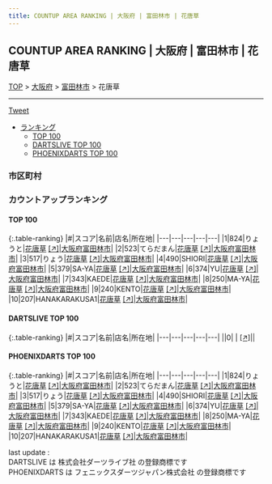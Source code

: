 ```yaml
---
title: COUNTUP AREA RANKING | 大阪府 | 富田林市 | 花唐草
---
```

## COUNTUP AREA RANKING | 大阪府 | 富田林市 | 花唐草

[TOP](/darts/rank/) > [大阪府](/darts/rank/大阪府/) > [富田林市](/darts/rank/大阪府/富田林市/) > 花唐草

___

<a href="https://twitter.com/share?ref_src=twsrc%5Etfw" data-text="COUNTUP AREA RANKING | 大阪府富田林市花唐草" class="twitter-share-button" data-hashtags="DARTSLIVE,PHOENIXDARTS,darts,ダーツ" data-show-count="false">Tweet</a>

* [ランキング](#カウントアップランキング)
    * [TOP 100](#top-100)
    * [DARTSLIVE TOP 100](#dartslive-top-100)
    * [PHOENIXDARTS TOP 100](#phoenixdarts-top-100)

### 市区町村

<ul>

</ul>

### カウントアップランキング

#### TOP 100



{:.table-ranking}
|#|スコア|名前|店名|所在地|
|---|---|---|---|---|
|1|824|<span class="rank-name-pd">りょうと</span>|<a href="/darts/rank/shops/10434.html">花唐草</a> <a href="https://vs.phoenixdarts.com/jp/shop/shopDetailInfo/s_10434?s_seq=10434">[↗]</a>|<a href="/darts/rank/大阪府/富田林市">大阪府富田林市</a>|
|2|523|<span class="rank-name-pd">てらだまん</span>|<a href="/darts/rank/shops/10434.html">花唐草</a> <a href="https://vs.phoenixdarts.com/jp/shop/shopDetailInfo/s_10434?s_seq=10434">[↗]</a>|<a href="/darts/rank/大阪府/富田林市">大阪府富田林市</a>|
|3|517|<span class="rank-name-pd">りょう</span>|<a href="/darts/rank/shops/10434.html">花唐草</a> <a href="https://vs.phoenixdarts.com/jp/shop/shopDetailInfo/s_10434?s_seq=10434">[↗]</a>|<a href="/darts/rank/大阪府/富田林市">大阪府富田林市</a>|
|4|490|<span class="rank-name-pd">SHIORI</span>|<a href="/darts/rank/shops/10434.html">花唐草</a> <a href="https://vs.phoenixdarts.com/jp/shop/shopDetailInfo/s_10434?s_seq=10434">[↗]</a>|<a href="/darts/rank/大阪府/富田林市">大阪府富田林市</a>|
|5|379|<span class="rank-name-pd">SA-YA</span>|<a href="/darts/rank/shops/10434.html">花唐草</a> <a href="https://vs.phoenixdarts.com/jp/shop/shopDetailInfo/s_10434?s_seq=10434">[↗]</a>|<a href="/darts/rank/大阪府/富田林市">大阪府富田林市</a>|
|6|374|<span class="rank-name-pd">YU</span>|<a href="/darts/rank/shops/10434.html">花唐草</a> <a href="https://vs.phoenixdarts.com/jp/shop/shopDetailInfo/s_10434?s_seq=10434">[↗]</a>|<a href="/darts/rank/大阪府/富田林市">大阪府富田林市</a>|
|7|343|<span class="rank-name-pd">KAEDE</span>|<a href="/darts/rank/shops/10434.html">花唐草</a> <a href="https://vs.phoenixdarts.com/jp/shop/shopDetailInfo/s_10434?s_seq=10434">[↗]</a>|<a href="/darts/rank/大阪府/富田林市">大阪府富田林市</a>|
|8|250|<span class="rank-name-pd">MA-YA</span>|<a href="/darts/rank/shops/10434.html">花唐草</a> <a href="https://vs.phoenixdarts.com/jp/shop/shopDetailInfo/s_10434?s_seq=10434">[↗]</a>|<a href="/darts/rank/大阪府/富田林市">大阪府富田林市</a>|
|9|240|<span class="rank-name-pd">KENTO</span>|<a href="/darts/rank/shops/10434.html">花唐草</a> <a href="https://vs.phoenixdarts.com/jp/shop/shopDetailInfo/s_10434?s_seq=10434">[↗]</a>|<a href="/darts/rank/大阪府/富田林市">大阪府富田林市</a>|
|10|207|<span class="rank-name-pd">HANAKARAKUSA1</span>|<a href="/darts/rank/shops/10434.html">花唐草</a> <a href="https://vs.phoenixdarts.com/jp/shop/shopDetailInfo/s_10434?s_seq=10434">[↗]</a>|<a href="/darts/rank/大阪府/富田林市">大阪府富田林市</a>|


#### DARTSLIVE TOP 100



{:.table-ranking}
|#|スコア|名前|店名|所在地|
|---|---|---|---|---|
||0|<span class="rank-name-dl"> </span>|<a href="/darts/rank/shops/.html"></a> <a href="">[↗]</a>|<a href="/darts/rank//"></a>|


#### PHOENIXDARTS TOP 100



{:.table-ranking}
|#|スコア|名前|店名|所在地|
|---|---|---|---|---|
|1|824|<span class="rank-name-pd">りょうと</span>|<a href="/darts/rank/shops/10434.html">花唐草</a> <a href="https://vs.phoenixdarts.com/jp/shop/shopDetailInfo/s_10434?s_seq=10434">[↗]</a>|<a href="/darts/rank/大阪府/富田林市">大阪府富田林市</a>|
|2|523|<span class="rank-name-pd">てらだまん</span>|<a href="/darts/rank/shops/10434.html">花唐草</a> <a href="https://vs.phoenixdarts.com/jp/shop/shopDetailInfo/s_10434?s_seq=10434">[↗]</a>|<a href="/darts/rank/大阪府/富田林市">大阪府富田林市</a>|
|3|517|<span class="rank-name-pd">りょう</span>|<a href="/darts/rank/shops/10434.html">花唐草</a> <a href="https://vs.phoenixdarts.com/jp/shop/shopDetailInfo/s_10434?s_seq=10434">[↗]</a>|<a href="/darts/rank/大阪府/富田林市">大阪府富田林市</a>|
|4|490|<span class="rank-name-pd">SHIORI</span>|<a href="/darts/rank/shops/10434.html">花唐草</a> <a href="https://vs.phoenixdarts.com/jp/shop/shopDetailInfo/s_10434?s_seq=10434">[↗]</a>|<a href="/darts/rank/大阪府/富田林市">大阪府富田林市</a>|
|5|379|<span class="rank-name-pd">SA-YA</span>|<a href="/darts/rank/shops/10434.html">花唐草</a> <a href="https://vs.phoenixdarts.com/jp/shop/shopDetailInfo/s_10434?s_seq=10434">[↗]</a>|<a href="/darts/rank/大阪府/富田林市">大阪府富田林市</a>|
|6|374|<span class="rank-name-pd">YU</span>|<a href="/darts/rank/shops/10434.html">花唐草</a> <a href="https://vs.phoenixdarts.com/jp/shop/shopDetailInfo/s_10434?s_seq=10434">[↗]</a>|<a href="/darts/rank/大阪府/富田林市">大阪府富田林市</a>|
|7|343|<span class="rank-name-pd">KAEDE</span>|<a href="/darts/rank/shops/10434.html">花唐草</a> <a href="https://vs.phoenixdarts.com/jp/shop/shopDetailInfo/s_10434?s_seq=10434">[↗]</a>|<a href="/darts/rank/大阪府/富田林市">大阪府富田林市</a>|
|8|250|<span class="rank-name-pd">MA-YA</span>|<a href="/darts/rank/shops/10434.html">花唐草</a> <a href="https://vs.phoenixdarts.com/jp/shop/shopDetailInfo/s_10434?s_seq=10434">[↗]</a>|<a href="/darts/rank/大阪府/富田林市">大阪府富田林市</a>|
|9|240|<span class="rank-name-pd">KENTO</span>|<a href="/darts/rank/shops/10434.html">花唐草</a> <a href="https://vs.phoenixdarts.com/jp/shop/shopDetailInfo/s_10434?s_seq=10434">[↗]</a>|<a href="/darts/rank/大阪府/富田林市">大阪府富田林市</a>|
|10|207|<span class="rank-name-pd">HANAKARAKUSA1</span>|<a href="/darts/rank/shops/10434.html">花唐草</a> <a href="https://vs.phoenixdarts.com/jp/shop/shopDetailInfo/s_10434?s_seq=10434">[↗]</a>|<a href="/darts/rank/大阪府/富田林市">大阪府富田林市</a>|


<div class="footer border-top border-gray-light mt-5 pt-3 text-right text-gray">
    last update : <span style="font-weight: italic" id="foot_last_modified"></span><br />
    DARTSLIVE は 株式会社ダーツライブ社 の登録商標です<br />
    PHOENIXDARTS は フェニックスダーツジャパン株式会社 の登録商標です<br />
</div>

<script src="https://cdnjs.cloudflare.com/ajax/libs/jquery.tablesorter/2.31.3/js/jquery.tablesorter.min.js" integrity="sha512-qzgd5cYSZcosqpzpn7zF2ZId8f/8CHmFKZ8j7mU4OUXTNRd5g+ZHBPsgKEwoqxCtdQvExE5LprwwPAgoicguNg==" crossorigin="anonymous" referrerpolicy="no-referrer"></script>
<link rel="stylesheet" href="https://cdnjs.cloudflare.com/ajax/libs/jquery.tablesorter/2.31.3/css/theme.default.min.css" integrity="sha512-wghhOJkjQX0Lh3NSWvNKeZ0ZpNn+SPVXX1Qyc9OCaogADktxrBiBdKGDoqVUOyhStvMBmJQ8ZdMHiR3wuEq8+w==" crossorigin="anonymous" referrerpolicy="no-referrer" />
<script>
$(function() {
    $(".table-ranking").tablesorter({sortList:[[0, 0]]});
    $("#foot_last_modified").text(formatDate(new Date(document.lastModified), 'yyyy-MM-dd HH:mm:ss'));
});
</script>

<script async src="https://platform.twitter.com/widgets.js" charset="utf-8"></script>
